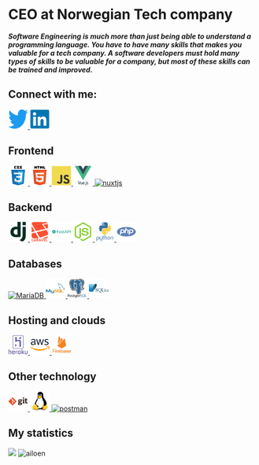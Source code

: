 <h1>CEO at Norwegian Tech company</h1>
<p><b><i>Software Engineering is much more than just being able to understand a programming language. You have to have many skills that makes you valuable for a tech company. A software developers must hold many types of skills to be valuable for a company, but most of these skills can be trained and improved.</i></b></p>

<h2>Connect with me:</h2>
<a href="https://twitter.com/ailosiri" target="_blank">
  <img src="https://raw.githubusercontent.com/devicons/devicon/master/icons/twitter/twitter-original.svg" height="40" width="40" />
</a>

<a href="https://www.linkedin.com/in/ailoen/" target="_blank">
  <img src="https://raw.githubusercontent.com/devicons/devicon/master/icons/linkedin/linkedin-original.svg" height="40" width="40" >
</a>

<h2>Frontend</h2>
<a href="#">
  <img src="https://raw.githubusercontent.com/devicons/devicon/master/icons/css3/css3-original-wordmark.svg" alt="css3" width="40" height="40"/>
  <img src="https://raw.githubusercontent.com/devicons/devicon/master/icons/html5/html5-original-wordmark.svg" alt="html5" width="40" height="40"/>
  <img src="https://raw.githubusercontent.com/devicons/devicon/master/icons/javascript/javascript-original.svg" alt="javascript" width="40" height="40"/>   <img src="https://raw.githubusercontent.com/devicons/devicon/master/icons/vuejs/vuejs-original-wordmark.svg" alt="vuejs" width="40" height="40"/>
  <img src="https://www.vectorlogo.zone/logos/nuxtjs/nuxtjs-icon.svg" alt="nuxtjs" width="40" height="40"/>
</a>

<h2>Backend</h2>
<a href="#">
  <img src="https://raw.githubusercontent.com/devicons/devicon/master/icons/django/django-plain.svg" alt="django" width="40" height="40"/>
  <img src="https://raw.githubusercontent.com/devicons/devicon/master/icons/laravel/laravel-plain-wordmark.svg" alt="Laravel" width="40" height="40"/>
  <img src="https://raw.githubusercontent.com/devicons/devicon/master/icons/fastapi/fastapi-plain-wordmark.svg" alt="FastAPI" width="40" height="40"/>
  <img src="https://raw.githubusercontent.com/devicons/devicon/master/icons/nodejs/nodejs-original.svg" alt="nodejs" width="40" height="40"/>
  <img src="https://raw.githubusercontent.com/devicons/devicon/master/icons/python/python-original-wordmark.svg" alt="python" width="40" height="40"/>     <img src="https://raw.githubusercontent.com/devicons/devicon/master/icons/php/php-plain.svg" alt="PHP development" height="40"/> 
</a>

<h2>Databases</h2>
<a href="#">
  <img src="https://www.vectorlogo.zone/logos/mariadb/mariadb-icon.svg" alt="MariaDB" width="40" height="40"/> 
  <img src="https://raw.githubusercontent.com/devicons/devicon/master/icons/mysql/mysql-original-wordmark.svg" alt="MySQL" width="40" height="40"/> 
  <img src="https://raw.githubusercontent.com/devicons/devicon/master/icons/postgresql/postgresql-original-wordmark.svg" alt="Postgresql" height="40"/> 
  <img src="https://raw.githubusercontent.com/devicons/devicon/master/icons/sqlite/sqlite-original-wordmark.svg" alt="SqLite" height="40"/>
</a>


<h2>Hosting and clouds</h2>
<a href="#">
  <img src="https://raw.githubusercontent.com/devicons/devicon/master/icons/heroku/heroku-original-wordmark.svg" width="40" height="40"/> 
  <img src="https://raw.githubusercontent.com/devicons/devicon/master/icons/amazonwebservices/amazonwebservices-original-wordmark.svg" height="40"/> 
  <img src="https://raw.githubusercontent.com/devicons/devicon/master/icons/firebase/firebase-plain-wordmark.svg" width="40" height="40"/> 
</a>


<h2>Other technology</h2>
<a href="#">
  <img src="https://raw.githubusercontent.com/devicons/devicon/master/icons/git/git-original-wordmark.svg" alt="git" height="40"/> 
  <img src="https://raw.githubusercontent.com/devicons/devicon/master/icons/linux/linux-original.svg" alt="linux" width="40" height="40"/> 
  <img src="https://www.vectorlogo.zone/logos/getpostman/getpostman-icon.svg" alt="postman" width="40" height="40"/> 
</a> 


<h2>My statistics</h2>
  <img src="https://github-readme-stats.vercel.app/api?username=ailoen&count_private=true">
  <img src="https://github-readme-stats.vercel.app/api/top-langs/?username=ailoen" alt="ailoen" />

